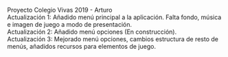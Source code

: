 Proyecto Colegio Vivas 2019 - Arturo   
Actualización 1: Añadido menú principal a la aplicación. Falta fondo, música e imagen de juego a modo de presentación.   
Actualización 2: Añadido menú opciones (En construcción).   
Actualización 3: Mejorado menú opciones, cambios estructura de resto de menús, añadidos recursos para elementos de juego.  
